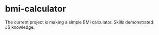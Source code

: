 # bmi-calculator
The current project is making a simple BMI calculator. Skills demonstrated: JS knowledge.
